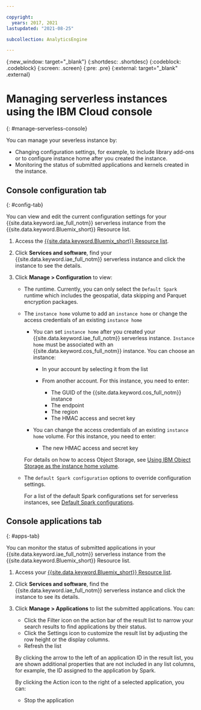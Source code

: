 ```yaml
---

copyright:
  years: 2017, 2021
lastupdated: "2021-08-25"

subcollection: AnalyticsEngine

---
```



{:new_window: target="_blank"}
{:shortdesc: .shortdesc}
{:codeblock: .codeblock}
{:screen: .screen}
{:pre: .pre}
{:external: target="_blank" .external}

# Managing serverless instances using the IBM Cloud console
{: #manage-serverless-console}

You can manage your severless instance by:

- Changing configuration settings, for example, to include library add-ons or to configure instance home after you created the instance.
- Monitoring the status of submitted applications and kernels created in the instance.    

## Console configuration tab
{: #config-tab}

You can view and edit the current configuration settings for your {{site.data.keyword.iae_full_notm}} serverless instance from the {{site.data.keyword.Bluemix_short}} Resource list.

1. Access the [{{site.data.keyword.Bluemix_short}} Resource list](https://test.cloud.ibm.com/resources).
1. Click **Services and software**, find your  {{site.data.keyword.iae_full_notm}} serverless instance and click the instance to see the details.
1. Click **Manage > Configuration** to view:

    - The runtime. Currently, you can only select the `Default Spark` runtime which includes the geospatial, data skipping and Parquet encryption packages.
    - The `instance home` volume to add an `instance home` or change the access credentials of an existing `instance home`

        - You can set `instance home` after you created your {{site.data.keyword.iae_full_notm}} serverless instance. `Instance home` must be associated with an {{site.data.keyword.cos_full_notm}} instance. You can choose an instance:

          - In your account by selecting it from the list
          - From another account. For this instance, you need to enter:

              - The GUID of the {{site.data.keyword.cos_full_notm}} instance
              - The endpoint
              - The region
              - The HMAC access and secret key
        - You can change the access credentials of an existing `instance home` volume. For this instance, you need to enter:

             - The new HMAC access and secret key   

         For details on how to access Object Storage, see [Using IBM Object Storage as the instance home volume](/docs/AnalyticsEngine?topic=AnalyticsEngine-cos-serverless).      
    - The `default Spark configuration` options to override configuration settings.

      For a list of the default Spark configurations set for serverless instances, see [Default Spark configurations](/docs/AnalyticsEngine?topic=AnalyticsEngine-serverless-architecture-concepts#default-spark-config).



## Console applications tab
{: #apps-tab}

You can monitor the status of submitted applications in your {{site.data.keyword.iae_full_notm}} serverless instance from the {{site.data.keyword.Bluemix_short}} Resource list.

1. Access your [{{site.data.keyword.Bluemix_short}} Resource list](https://test.cloud.ibm.com/resources).
1. Click **Services and software**, find the   {{site.data.keyword.iae_full_notm}} serverless instance and click the instance to see its details.
1. Click **Manage > Applications** to list the submitted applications. You can:

    - Click the Filter icon on the action bar of the result list to narrow your search results to find applications by their status.
    - Click the Settings icon to customize the result list by adjusting the row height or the display columns.
    - Refresh the list

    By clicking the arrow to the left of an application ID in the result list, you are shown additional properties that are not included in any list columns, for example, the ID assigned to the application by Spark.  

    By clicking the Action icon to the right of a selected application, you can:

      - Stop the application



